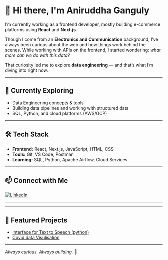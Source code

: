 # 👋 Hi there, I'm Aniruddha Ganguly

I’m currently working as a frontend developer, mostly building e-commerce platforms using **React** and **Next.js**.  

Though I come from an **Electronics and Communication** background, I’ve always been curious about the web and how things work behind the scenes. While working with APIs on the frontend, I started wondering: *what more can we do with this data?*

That curiosity led me to explore **data engineering** — and that’s what I’m diving into right now.

---

## 🌱 Currently Exploring
- Data Engineering concepts & tools
- Building data pipelines and working with structured data
- SQL, Python, and cloud platforms (AWS/GCP)

---

## 🛠 Tech Stack
- **Frontend:** React, Next.js, JavaScript, HTML, CSS
- **Tools:** Git, VS Code, Postman
- **Learning:** SQL, Python, Apache Airflow, Cloud Services

---

## 📫 Connect with Me

[![LinkedIn](https://img.shields.io/badge/-LinkedIn-blue?style=flat-square&logo=linkedin&logoColor=white&link=https://linkedin.com/in/YOUR_USERNAME)](https://linkedin.com/in/ganguly-aniruddha)
<!-- Replace with your actual LinkedIn URL -->

---

<!--## 📈 GitHub Stats

![Aniruddha's GitHub Stats](https://github-readme-stats.vercel.app/api?username=Aniruddhaganguly&show_icons=true&theme=github_dark)
![Top Languages](https://github-readme-stats.vercel.app/api/top-langs/?username=Aniruddhaganguly&layout=compact&theme=github_dark)
-->
---

## 📌 Featured Projects
<!-- Replace these with actual repo links and titles -->
- [Interface for Text to Speech (python)](https://github.com/Aniruddhaganguly/GUI-for-text-to-speech)
- [Covid data Visulisation](https://github.com/Aniruddhaganguly/data-visualization-dashboard)

---

*Always curious. Always building.* 🚀
